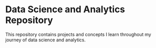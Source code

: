 # Data Science and Analytics Repository
 This repository contains projects and concepts I learn throughout my journey of data science and analytics.

